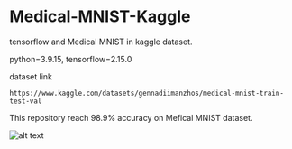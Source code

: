 # Medical-MNIST-Kaggle
tensorflow and Medical MNIST in kaggle dataset.

python=3.9.15, tensorflow=2.15.0

dataset link
```
https://www.kaggle.com/datasets/gennadiimanzhos/medical-mnist-train-test-val
```

This repository reach 98.9% accuracy on Mefical MNIST dataset. 

![alt text](https://github.com/[username]/[reponame]/blob/[branch]/image.jpg?raw=true)
